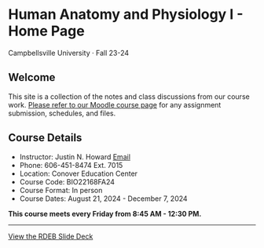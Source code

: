 
# Human Anatomy and Physiology I - Home Page
Campbellsville University · Fall 23-24

## Welcome

This site is a collection of the notes and class discussions from our course work. [Please refer to our Moodle course page](https://courses.campbellsville.edu/course/view.php?id=45978) for any assignment submission, schedules, and files. 

## Course Details

- Instructor: Justin N. Howard [Email](https://courses.campbellsville.edu/local/mail/compose.php?m=557744)
- Phone: 606-451-8474 Ext. 7015
- Location: Conover Education Center
- Course Code: BIO22168FA24
- Course Format: In person
- Course Dates: August 21, 2024 - December 7, 2024
 
**This course meets every Friday from 8:45 AM - 12:30 PM.**

---

[View the RDEB Slide Deck](https://howardconnect.github.io/BIO22169FA24/slides/index.html)
